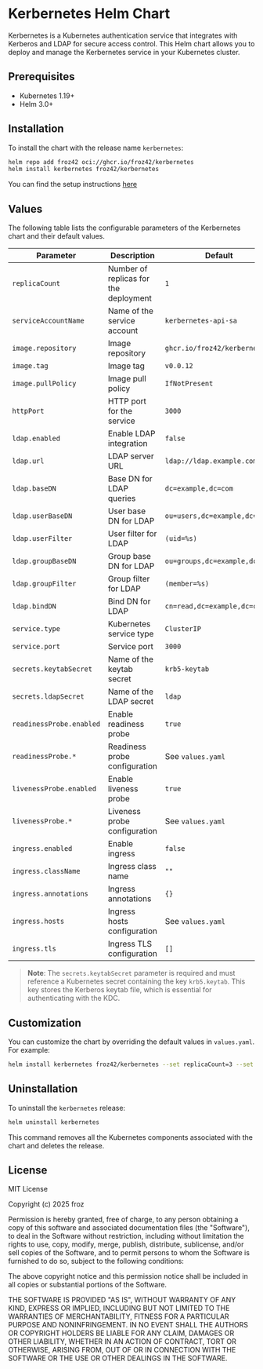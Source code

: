 # Kerbernetes Helm Chart

Kerbernetes is a Kubernetes authentication service that integrates with Kerberos and LDAP for secure access control. This Helm chart allows you to deploy and manage the Kerbernetes service in your Kubernetes cluster.

## Prerequisites

- Kubernetes 1.19+
- Helm 3.0+

## Installation

To install the chart with the release name `kerbernetes`:

```bash
helm repo add froz42 oci://ghcr.io/froz42/kerbernetes
helm install kerbernetes froz42/kerbernetes
```

You can find the setup instructions [here](https://github.com/froz42/kerbernetes/wiki/Setup.md)

## Values

The following table lists the configurable parameters of the Kerbernetes chart and their default values.

| Parameter                | Description                           | Default                       |
| ------------------------ | ------------------------------------- | ----------------------------- |
| `replicaCount`           | Number of replicas for the deployment | `1`                           |
| `serviceAccountName`     | Name of the service account           | `kerbernetes-api-sa`          |
| `image.repository`       | Image repository                      | `ghcr.io/froz42/kerbernetes`  |
| `image.tag`              | Image tag                             | `v0.0.12`                     |
| `image.pullPolicy`       | Image pull policy                     | `IfNotPresent`                |
| `httpPort`               | HTTP port for the service             | `3000`                        |
| `ldap.enabled`           | Enable LDAP integration               | `false`                       |
| `ldap.url`               | LDAP server URL                       | `ldap://ldap.example.com`     |
| `ldap.baseDN`            | Base DN for LDAP queries              | `dc=example,dc=com`           |
| `ldap.userBaseDN`        | User base DN for LDAP                 | `ou=users,dc=example,dc=com`  |
| `ldap.userFilter`        | User filter for LDAP                  | `(uid=%s)`                    |
| `ldap.groupBaseDN`       | Group base DN for LDAP                | `ou=groups,dc=example,dc=com` |
| `ldap.groupFilter`       | Group filter for LDAP                 | `(member=%s)`                 |
| `ldap.bindDN`            | Bind DN for LDAP                      | `cn=read,dc=example,dc=com`   |
| `service.type`           | Kubernetes service type               | `ClusterIP`                   |
| `service.port`           | Service port                          | `3000`                        |
| `secrets.keytabSecret`   | Name of the keytab secret             | `krb5-keytab`                 |
| `secrets.ldapSecret`     | Name of the LDAP secret               | `ldap`                        |
| `readinessProbe.enabled` | Enable readiness probe                | `true`                        |
| `readinessProbe.*`       | Readiness probe configuration         | See `values.yaml`             |
| `livenessProbe.enabled`  | Enable liveness probe                 | `true`                        |
| `livenessProbe.*`        | Liveness probe configuration          | See `values.yaml`             |
| `ingress.enabled`        | Enable ingress                        | `false`                       |
| `ingress.className`      | Ingress class name                    | `""`                          |
| `ingress.annotations`    | Ingress annotations                   | `{}`                          |
| `ingress.hosts`          | Ingress hosts configuration           | See `values.yaml`             |
| `ingress.tls`            | Ingress TLS configuration             | `[]`                          |

> **Note**: The `secrets.keytabSecret` parameter is required and must reference a Kubernetes secret containing the key `krb5.keytab`. This key stores the Kerberos keytab file, which is essential for authenticating with the KDC.

## Customization

You can customize the chart by overriding the default values in `values.yaml`. For example:

```bash
helm install kerbernetes froz42/kerbernetes --set replicaCount=3 --set ldap.enabled=true
```

## Uninstallation

To uninstall the `kerbernetes` release:

```bash
helm uninstall kerbernetes
```

This command removes all the Kubernetes components associated with the chart and deletes the release.

## License

MIT License

Copyright (c) 2025 froz

Permission is hereby granted, free of charge, to any person obtaining a copy
of this software and associated documentation files (the "Software"), to deal
in the Software without restriction, including without limitation the rights
to use, copy, modify, merge, publish, distribute, sublicense, and/or sell
copies of the Software, and to permit persons to whom the Software is
furnished to do so, subject to the following conditions:

The above copyright notice and this permission notice shall be included in all
copies or substantial portions of the Software.

THE SOFTWARE IS PROVIDED "AS IS", WITHOUT WARRANTY OF ANY KIND, EXPRESS OR
IMPLIED, INCLUDING BUT NOT LIMITED TO THE WARRANTIES OF MERCHANTABILITY,
FITNESS FOR A PARTICULAR PURPOSE AND NONINFRINGEMENT. IN NO EVENT SHALL THE
AUTHORS OR COPYRIGHT HOLDERS BE LIABLE FOR ANY CLAIM, DAMAGES OR OTHER
LIABILITY, WHETHER IN AN ACTION OF CONTRACT, TORT OR OTHERWISE, ARISING FROM,
OUT OF OR IN CONNECTION WITH THE SOFTWARE OR THE USE OR OTHER DEALINGS IN THE
SOFTWARE.
